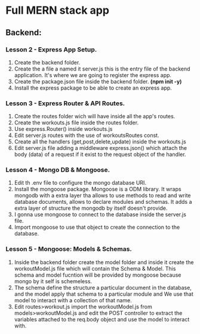 # Full MERN stack app

## Backend:

### Lesson 2 - Express App Setup.
1. Create the backend folder.
2. Create the a file a named it server.js this is the entry file of the backend application. It's where we are going to register the express app.
3. Create the package.json file inside the backend folder. **(npm init -y)**
4. Install the express package to be able to create an express app.

### Lesson 3 - Express Router & API Routes.
1. Create the routes folder wich will have inside all the app's routes.
2. Create the workouts.js file inside the routes folder.
3. Use express.Router() inside workouts.js
4. Edit server.js routes with the use of workoutsRoutes const.
5. Create all the handlers (get,post,delete,update) inside the workouts.js
6. Edit server.js file adding a middleware express.json() which attach the body (data) of a request if it exist to the request object of the handler.

### Lesson 4 - Mongo DB & Mongoose.
1. Edit th .env file to configure the mongo database URI.
2. Install the mongoose package. Mongoose is a ODM library. It wraps mongodb with a extra layer tha allows to use methods to read and write database documents, allows to declare modules and schemas. It adds a extra layer of structure the mongodb by itself doesn't provide.
3. I gonna use mongoose to connect to the database inside the server.js file.
4. Import mongoose to use that object to create the connection to the database.

### Lesson 5 - Mongoose: Models & Schemas.
1. Inside the backend folder create the model folder and inside it create the workoutModel.js file which will contain the Schema & Model. This schema and model fucntion will be provided by mongoose because mongo by it self is schemeless.
2. The schema define the structure a particular document in the database, and the model apply that schema to a particular module and We use that model to interact with a collection of that name.
3. Edit routes>workout.js import the workoutModel.js from models>workoutModel.js and edit the POST controller to extract the variables attached to the req.body object and use the model to interact with.